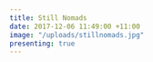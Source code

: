 ```yaml
---
title: Still Nomads
date: 2017-12-06 11:49:00 +11:00
image: "/uploads/stillnomads.jpg"
presenting: true
---
```


